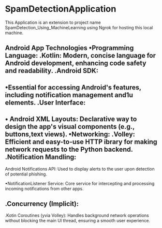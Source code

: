# SpamDetectionApplication
This Application is an extension to project name SpamDetection_Using_MachineLearning using Ngrok for hosting this local machine.


Android App Technologies
•Programming Language:
.Kotlin: Modern, concise language for Android development, enhancing code safety and readability.
.Android SDK:
-
•Essential for accessing Android's features, including notification management and1u
elements.
.User Interface:
-
• Android XML Layouts: Declarative way to design the app's visual components (e.g., buttons,text views).
•Networking:
.Volley: Efficient and easy-to-use HTTP ibrary for making network requests to the Python backend.
.Notification Mandling:
-
Android Notifications API: Used to display alerts to the user upon detection of potential
phishing.

•NotificationListener Service: Core service for intercepting and processing incoming notifications from other apps.

.Concurrency (Implicit):
-
.Kotin Coroutines (yvia Volley): Handles background network operations without blocking the main Ul thread, ensuring a smooth user experience.